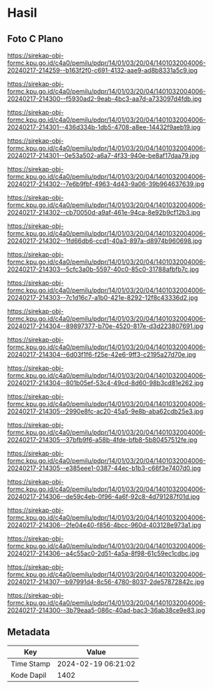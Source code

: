 # Hasil

## Foto C Plano

https://sirekap-obj-formc.kpu.go.id/c4a0/pemilu/pdpr/14/01/03/20/04/1401032004006-20240217-214259--b163f2f0-c691-4132-aae9-ad8b8331a5c9.jpg

https://sirekap-obj-formc.kpu.go.id/c4a0/pemilu/pdpr/14/01/03/20/04/1401032004006-20240217-214300--f5930ad2-9eab-4bc3-aa7d-a733097d4fdb.jpg

https://sirekap-obj-formc.kpu.go.id/c4a0/pemilu/pdpr/14/01/03/20/04/1401032004006-20240217-214301--436d334b-1db5-4708-a8ee-14432f9aeb19.jpg

https://sirekap-obj-formc.kpu.go.id/c4a0/pemilu/pdpr/14/01/03/20/04/1401032004006-20240217-214301--0e53a502-a6a7-4f33-940e-be8af17daa79.jpg

https://sirekap-obj-formc.kpu.go.id/c4a0/pemilu/pdpr/14/01/03/20/04/1401032004006-20240217-214302--7e6b9fbf-4963-4d43-9a06-39b964637639.jpg

https://sirekap-obj-formc.kpu.go.id/c4a0/pemilu/pdpr/14/01/03/20/04/1401032004006-20240217-214302--cb70050d-a9af-461e-94ca-8e92b9cf12b3.jpg

https://sirekap-obj-formc.kpu.go.id/c4a0/pemilu/pdpr/14/01/03/20/04/1401032004006-20240217-214302--1fd66db6-ccd1-40a3-897a-d8974b960698.jpg

https://sirekap-obj-formc.kpu.go.id/c4a0/pemilu/pdpr/14/01/03/20/04/1401032004006-20240217-214303--5cfc3a0b-5597-40c0-85c0-31788afbfb7c.jpg

https://sirekap-obj-formc.kpu.go.id/c4a0/pemilu/pdpr/14/01/03/20/04/1401032004006-20240217-214303--7c1d16c7-a1b0-421e-8292-12f8c43336d2.jpg

https://sirekap-obj-formc.kpu.go.id/c4a0/pemilu/pdpr/14/01/03/20/04/1401032004006-20240217-214304--89897377-b70e-4520-817e-d3d223807691.jpg

https://sirekap-obj-formc.kpu.go.id/c4a0/pemilu/pdpr/14/01/03/20/04/1401032004006-20240217-214304--6d03f1f6-f25e-42e6-9ff3-c2195a27d70e.jpg

https://sirekap-obj-formc.kpu.go.id/c4a0/pemilu/pdpr/14/01/03/20/04/1401032004006-20240217-214304--801b05ef-53c4-49cd-8d60-98b3cd81e262.jpg

https://sirekap-obj-formc.kpu.go.id/c4a0/pemilu/pdpr/14/01/03/20/04/1401032004006-20240217-214305--2990e8fc-ac20-45a5-9e8b-aba62cdb25e3.jpg

https://sirekap-obj-formc.kpu.go.id/c4a0/pemilu/pdpr/14/01/03/20/04/1401032004006-20240217-214305--37bfb9f6-a58b-4fde-bfb8-5b80457512fe.jpg

https://sirekap-obj-formc.kpu.go.id/c4a0/pemilu/pdpr/14/01/03/20/04/1401032004006-20240217-214305--e385eee1-0387-44ec-b1b3-c66f3e7407d0.jpg

https://sirekap-obj-formc.kpu.go.id/c4a0/pemilu/pdpr/14/01/03/20/04/1401032004006-20240217-214306--de59c4eb-0f96-4a6f-92c8-4d791287f01d.jpg

https://sirekap-obj-formc.kpu.go.id/c4a0/pemilu/pdpr/14/01/03/20/04/1401032004006-20240217-214306--2fe04e40-f856-4bcc-960d-403128e973a1.jpg

https://sirekap-obj-formc.kpu.go.id/c4a0/pemilu/pdpr/14/01/03/20/04/1401032004006-20240217-214306--a4c55ac0-2d51-4a5a-8f98-61c59ec1cdbc.jpg

https://sirekap-obj-formc.kpu.go.id/c4a0/pemilu/pdpr/14/01/03/20/04/1401032004006-20240217-214307--b97991d4-8c56-4780-8037-2de57872842c.jpg

https://sirekap-obj-formc.kpu.go.id/c4a0/pemilu/pdpr/14/01/03/20/04/1401032004006-20240217-214300--3b79eaa5-086c-40ad-bac3-36ab38ce9e83.jpg


## Metadata

| Key        | Value               |
| ---------- | ------------------- |
| Time Stamp | 2024-02-19 06:21:02 |
| Kode Dapil | 1402                |



